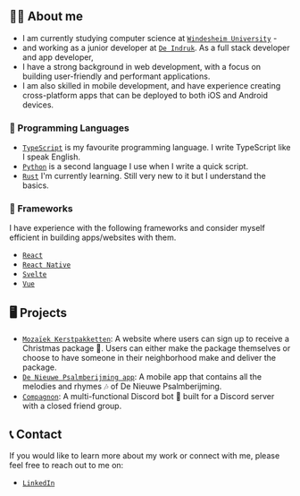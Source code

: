 ## 👋🏻 About me

- I am currently studying computer science at [`Windesheim University`](https://www.windesheim.nl/) -
- and working as a junior developer at [`De Indruk`](https://www.deindruk.nl/). As a full stack developer and app developer, 
- I have a strong background in web development, with a focus on building user-friendly and performant applications. 
- I am also skilled in mobile development, and have experience creating cross-platform apps that can be deployed to both iOS and Android devices.

### 🚀 Programming Languages
- [`TypeScript`]() is my favourite programming language. I write TypeScript like I speak English.
- [`Python`]() is a second language I use when I write a quick script.
- [`Rust`]() I'm currently learning. Still very new to it but I understand the basics.

### 🧱 Frameworks
I have experience with the following frameworks and consider myself efficient in building apps/websites with them.

- [`React`](https://reactjs.org/)
- [`React Native`](https://reactnative.dev/)
- [`Svelte`](https://svelte.dev/)
- [`Vue`](https://vuejs.org/)

## 🖥️ Projects

- [`Mozaïek Kerstpakketten`](https://kerstpakket.mozaiek.nl): A website where users can sign up to receive a Christmas package 🎄. Users can either make the package themselves or choose to have someone in their neighborhood make and deliver the package.
- [`De Nieuwe Psalmberijming app`](https://apps.apple.com/nl/app/de-nieuwe-psalmberijming/id1610551358): A mobile app that contains all the melodies and rhymes 🎶 of De Nieuwe Psalmberijming.
- [`Compagnon`](https://github.com/Joehoel/compagnon): A multi-functional Discord bot 🤖 built for a Discord server with a closed friend group.

## 📞 Contact

If you would like to learn more about my work or connect with me, please feel free to reach out to me on: 
- [`LinkedIn`](https://www.linkedin.com/in/jo%C3%ABl-kuijper-777299206)
